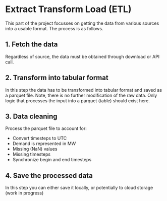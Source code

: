 # Extract Transform Load (ETL)

This part of the project focusses on getting the data from various sources into a usable format.
The process is as follows.

## 1. Fetch the data

Regardless of source, the data must be obtained through download or API call.

## 2. Transform into tabular format

In this step the data has to be transformed into tabular format and saved as a parquet file.
Note, there is no further modification of the raw data.
Only logic that processes the input into a parquet (table) should exist here.

## 3. Data cleaning

Process the parquet file to account for:

- Convert timesteps to UTC
- Demand is represented in MW
- Missing (NaN) values
- Missing timesteps
- Synchronize begin and end timesteps


## 4. Save the processed data

In this step you can either save it locally, or potentially to cloud storage (work in progress)

